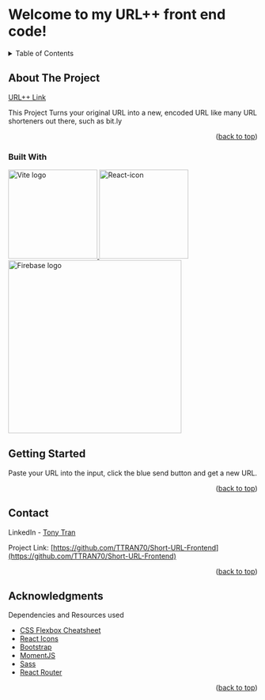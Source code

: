 # Welcome to my URL++ front end code!

<a name="readme-top"></a>

<details>
  <summary>Table of Contents</summary>
  <ol>
    <li>
      <a href="#about-the-project">About The Project</a>
      <ul>
        <li><a href="#built-with">Built With</a></li>
      </ul>
    </li>
    <li>
      <a href="#getting-started">Getting Started</a>
    </li>
    <li><a href="#contact">Contact</a></li>
    <li><a href="#acknowledgments">Acknowledgments</a></li>
  </ol>
</details>

## About The Project

<a href="https://urlpp.vercel.app/">URL++ Link</a>

This Project Turns your original URL into a new, encoded URL like many URL shorteners out there, such as bit.ly

<p align="right">(<a href="#readme-top">back to top</a>)</p>

### Built With

<a href="https://vitejs.dev" target="_blank" rel="noopener noreferrer">
    <img width="180" src="https://vitejs.dev/logo.svg" alt="Vite logo">
 </a>
 <a target="_blank" title="React ICON" href="https://react.dev/"><img width="180" alt="React-icon" src="https://upload.wikimedia.org/wikipedia/commons/thumb/a/a7/React-icon.svg/512px-React-icon.svg.png"></a>
 <a href="https://firebase.google.com/" target="_blank"><img width="350" src="https://firebase.google.com/static/downloads/brand-guidelines/SVG/logo-built_white.svg" alt="Firebase logo"></a>
 
 ## Getting Started

Paste your URL into the input, click the blue send button and get a new URL.

<p align="right">(<a href="#readme-top">back to top</a>)</p>

## Contact

LinkedIn - [Tony Tran](https://www.linkedin.com/in/tony-tran-468215241/)

Project Link: [https://github.com/TTRAN70/Short-URL-Frontend](https://github.com/TTRAN70/Short-URL-Frontend)

<p align="right">(<a href="#readme-top">back to top</a>)</p>

## Acknowledgments

Dependencies and Resources used

* [CSS Flexbox Cheatsheet](https://css-tricks.com/snippets/css/a-guide-to-flexbox/)
* [React Icons](https://react-icons.github.io/react-icons/search)
* [Bootstrap](https://getbootstrap.com/)
* [MomentJS](https://momentjs.com/)
* [Sass](https://sass-lang.com/documentation/js-api/)
* [React Router](https://reactrouter.com/en/main)


<p align="right">(<a href="#readme-top">back to top</a>)</p>
